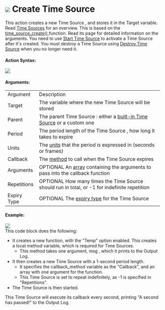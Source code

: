 #  ![](https://gms.magecorn.com/Manual/assets/Images/Scripting_Reference/Drag_And_Drop/Reference/Time_Sources/Action_Icons/Create_Time_Source.png) Create Time Source

This action creates a new Time Source , and stores it in the Target
variable. Read [Time
Sources](../../../GameMaker_Language/GML_Reference/Time_Sources/Time_Sources)
for an overview. This is based on the [ time_source_create()
](../../../GameMaker_Language/GML_Reference/Time_Sources/time_source_create)
function. Read its page for detailed information on the arguments. You
need to use [Start Time Source](Start_Time_Source) to activate a
Time Source after it's created. You must destroy a Time Source using
[Destroy Time Source](Destroy_Time_Source) when you no longer need
it.

#### Action Syntax:

  
![](https://gms.magecorn.com/Manual/assets/Images/Scripting_Reference/Drag_And_Drop/Reference/Time_Sources/Action_Syntax/Create_Time_Source.png)  

#### Arguments:

|             |                                                                                                                                                              |
|-------------|--------------------------------------------------------------------------------------------------------------------------------------------------------------|
| Argument    | Description                                                                                                                                                  |
| Target      | The variable where the new Time Source will be stored                                                                                                        |
| Parent      | The parent Time Source : either a [built-in Time Source](../../../GameMaker_Language/GML_Reference/Time_Sources/Built_In_Time_Sources) or a custom one   |
| Period      | The period length of the Time Source , how long it takes to expire                                                                                           |
| Units       | The [units](../../../GameMaker_Language/GML_Reference/Time_Sources/Time_Source_Units) that the period is expressed in (seconds or frames)                |
| Callback    | The [method](../../../GameMaker_Language/GML_Overview/Method_Variables) to call when the Time Source expires                                             |
| Arguments   |  OPTIONAL An [array](../../../GameMaker_Language/GML_Overview/Arrays) containing the arguments to pass into the callback function                        |
| Repetitions |  OPTIONAL How many times the Time Source should run in total, or -1 for indefinite repetition                                                                |
| Expiry Type |  OPTIONAL The [expiry type](../../../GameMaker_Language/GML_Reference/Time_Sources/Time_Source_Expiry_Types) for the Time Source                         |

#### Example:

  
![](https://gms.magecorn.com/Manual/assets/Images/Scripting_Reference/Drag_And_Drop/Reference/Time_Sources/Examples/Eg_Create_TS.png)  
This code block does the following:

-   It creates a new function, with the "Temp" option enabled. This
    creates a local method variable, which is required for Time Sources.
    -   This method takes one argument, msg , which it prints to the
        Output Log.
-   It then creates a new Time Source with a 1-second period length.
    -   It specifies the callback_method variable as the "Callback", and
        an array with one argument for the function.
    -   This Time Source is set to repeat indefinitely, as -1 is
        specified in "Repetitions".
-   The Time Source is then started.

This Time Source will execute its callback every second, printing "A
second has passed!" to the Output Log.
